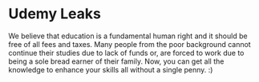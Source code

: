 # Udemy Leaks

We believe that education is a fundamental human right and it should be free of all fees and taxes.
Many people from the poor background cannot continue their studies due to lack of funds or, are
forced to work due to being a sole bread earner of their family. Now, you can get all the
knowledge to enhance your skills all without a single penny. :)  
